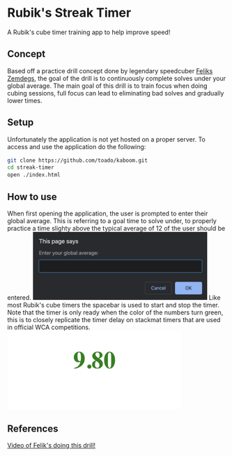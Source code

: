 # Rubik's Streak Timer
A Rubik's cube timer training app to help improve speed!

## Concept
Based off a practice drill concept done by legendary speedcuber [Feliks Zemdegs](https://www.worldcubeassociation.org/persons/2009ZEMD01), the goal of the drill is to continuously complete solves under your global average. The main goal of this drill is to train focus when doing cubing sessions, full focus can lead to eliminating bad solves and gradually lower times.

## Setup
Unfortunately the application is not yet hosted on a proper server. To access and use the application do the following:
```bash
git clone https://github.com/toado/kaboom.git
cd streak-timer 
open ./index.html
```
## How to use
When first opening the application, the user is prompted to enter their global average. This is referring to a goal time to solve under, to properly practice a time slighty above the typical average of 12 of the user should be entered.
<img src="images/avg.png" width="400">
Like most Rubik's cube timers the spacebar is used to start and stop the timer. Note that the timer is only ready when the color of the numbers turn green, this is to closely replicate the timer delay on stackmat timers that are used in official WCA competitions.
<img src="images/green.png" width="400">

## References
[Video of Felik's doing this drill!](https://www.youtube.com/watch?v=UGOGvAQKSXE)
